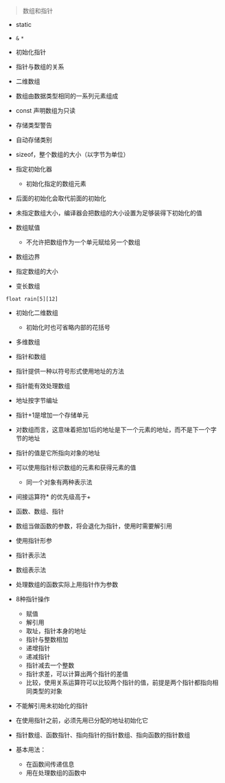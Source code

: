 > 数组和指针

- static

- `&` `*`

- 初始化指针

- 指针与数组的关系

- 二维数组

- 数组由数据类型相同的一系列元素组成

- const 声明数组为只读

- 存储类型警告

- 自动存储类别

- sizeof，整个数组的大小（以字节为单位）

- 指定初始化器
  - 初始化指定的数组元素

- 后面的初始化会取代前面的初始化

- 未指定数组大小，编译器会把数组的大小设置为足够装得下初始化的值

- 数组赋值
  - 不允许把数组作为一个单元赋给另一个数组

- 数组边界

- 指定数组的大小

- 变长数组

```
float rain[5][12]
```

- 初始化二维数组
  - 初始化时也可省略内部的花括号

- 多维数组

- 指针和数组

- 指针提供一种以符号形式使用地址的方法

- 指针能有效处理数组

- 地址按字节编址
- 指针+1是增加一个存储单元

- 对数组而言，这意味着把加1后的地址是下一个元素的地址，而不是下一个字节的地址

- 指针的值是它所指向对象的地址

- 可以使用指针标识数组的元素和获得元素的值
  - 同一个对象有两种表示法

- 间接运算符* 的优先级高于+

- 函数、数组、指针

- 数组当做函数的参数，将会退化为指针，使用时需要解引用

- 使用指针形参

- 指针表示法
- 数组表示法

- 处理数组的函数实际上用指针作为参数

- 8种指针操作
  - 赋值
  - 解引用
  - 取址，指针本身的地址
  - 指针与整数相加
  - 递增指针
  - 递减指针
  - 指针减去一个整数
  - 指针求差，可以计算出两个指针的差值
  - 比较，使用关系运算符可以比较两个指针的值，前提是两个指针都指向相同类型的对象

- 不能解引用未初始化的指针

- 在使用指针之前，必须先用已分配的地址初始化它

- 指针数组、函数指针、指向指针的指针数组、指向函数的指针数组

- 基本用法：
  - 在函数间传递信息
  - 用在处理数组的函数中